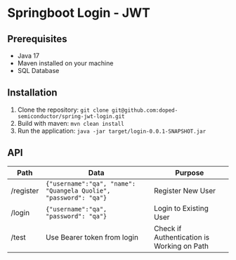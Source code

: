 # Springboot Login - JWT

## Prerequisites
- Java 17
- Maven installed on your machine
- SQL Database

## Installation
1. Clone the repository: `git clone git@github.com:doped-semiconductor/spring-jwt-login.git`
2. Build with maven: `mvn clean install`
3. Run the application: `java -jar target/login-0.0.1-SNAPSHOT.jar`

## API 

   | Path      | Data                                                             | Purpose           |
   |-----------|------------------------------------------------------------------|-------------------|
   | /register | `{"username":"qa", "name": "Quangela Quolie", "password": "qa"}` | Register New User |
   | /login    | `{"username":"qa", "password": "qa"}`                            | Login to Existing User
   | /test     | Use Bearer token from login                                      | Check if Authentication is Working on Path |



